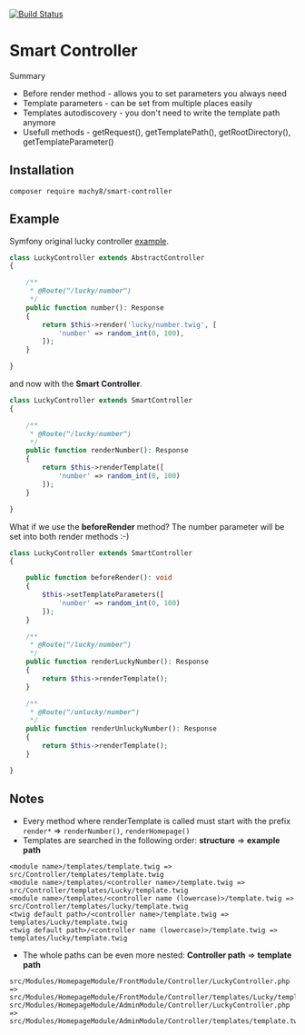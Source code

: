 [![Build Status](https://travis-ci.org/Machy8/smart-controller.svg?branch=master)](https://travis-ci.org/Machy8/smart-controller)

# Smart Controller
Summary
- Before render method - allows you to set parameters you always need
- Template parameters - can be set from multiple places easily
- Templates autodiscovery - you don't need to write the template path anymore
- Usefull methods - getRequest(), getTemplatePath(), getRootDirectory(), getTemplateParameter()

## Installation
```
composer require machy8/smart-controller
```

## Example
Symfony original lucky controller [example](https://symfony.com/doc/current/page_creation.html#creating-a-page-route-and-controller).

```php
class LuckyController extends AbstractController
{

	/**
	 * @Route("/lucky/number")
	 */
	public function number(): Response
	{
		return $this->render('lucky/number.twig', [
			'number' => random_int(0, 100),
		]);
	}

}
```

and now with the **Smart Controller**.

```php
class LuckyController extends SmartController
{

	/**
	 * @Route("/lucky/number")
	 */
	public function renderNumber(): Response
	{
		return $this->renderTemplate([
			'number' => random_int(0, 100)
		]);
	}

}
```

What if we use the **beforeRender** method? The number parameter will be set into both render methods :-)

```php
class LuckyController extends SmartController
{

    public function beforeRender(): void
    {
        $this->setTemplateParameters([
            'number' => random_int(0, 100)
        ]);
    }

    /**
     * @Route("/lucky/number")
     */
    public function renderLuckyNumber(): Response
    {
        return $this->renderTemplate();
    }

    /**
     * @Route("/unlucky/number")
     */
    public function renderUnluckyNumber(): Response
    {
        return $this->renderTemplate();
    }

}
```

## Notes
- Every method where renderTemplate is called must start with the prefix `render*` => `renderNumber()`, `renderHomepage()`
- Templates are searched in the following order: **structure** => **example path**
```
<module name>/templates/template.twig => src/Controller/templates/template.twig
<module name>/templates/<controller name>/template.twig => src/Controller/templates/Lucky/template.twig
<module name>/templates/<controller name (lowercase)>/template.twig => src/Controller/templates/lucky/template.twig
<twig default path>/<controller name>/template.twig => templates/Lucky/template.twig
<twig default path>/<controller name (lowercase)>/template.twig => templates/lucky/template.twig
```
- The whole paths can be even more nested: **Controller path** => **template path**
```
src/Modules/HomepageModule/FrontModule/Controller/LuckyController.php => src/Modules/HomepageModule/FrontModule/Controller/templates/Lucky/template.twig
src/Modules/HomepageModule/AdminModule/Controller/LuckyController.php => src/Modules/HomepageModule/AdminModule/Controller/templates/template.twig
```
